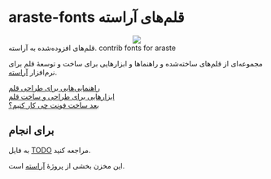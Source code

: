 # araste-fonts قلم‌های آراسته
<div align="center"><image src="https://github.com/ekm507/araste-fonts/raw/main/Images/Logo.png"></div>
قلم‌های افزوده‌شده به آراسته. contrib fonts for araste

مجموعه‌ای از قلم‌های ساخته‌شده و راهنماها و ابزارهایی برای ساخت و توسعهٔ قلم برای نرم‌افزار [آراسته](https://github.com/ekm507/araste).

[راهنمایی‌هایی برای طراحی قلم](./howto/README.md)<br>
[ابزارهایی برای طراحی و ساخت قلم](./tools/)<br>
[بعد ساخت فونت چی کار کنیم؟](./howto/What'sNext.md)<br>

## برای انجام
به فایل [TODO](./TODO.md) مراجعه کنید.


این مخزن بخشی از پروژهٔ [آراسته](https://github.com/ekm507/araste) است.
